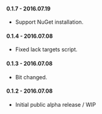 #### 0.1.7 - 2016.07.19
* Support NuGet installation.

#### 0.1.4 - 2016.07.08
* Fixed lack targets script.

#### 0.1.3 - 2016.07.08
* Bit changed.

#### 0.1.2 - 2016.07.08
* Initial public alpha release / WIP
